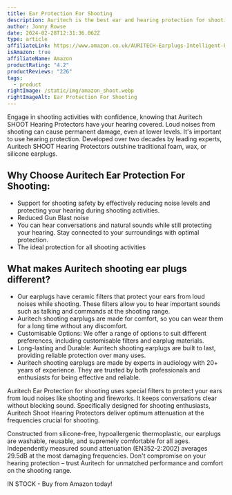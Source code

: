 ```yaml
---
title: Ear Protection For Shooting
description: Auritech is the best ear and hearing protection for shooting
author: Jonny Rowse
date: 2024-02-28T12:31:36.062Z
type: article
affiliateLink: https://www.amazon.co.uk/AURITECH-Earplugs-Intelligent-Protection-shooting/dp/B06XHK1LVX?maas=maas_adg_F54FC9572F114A1B9F5EB90C2E8D607C_afap_abs&ref_=aa_maas&tag=maas
isAmazon: true
affiliateName: Amazon
productRating: "4.2"
productReviews: "226"
tags:
  - product
rightImage: /static/img/amazon_shoot.webp
rightImageAlt: Ear Protection For Shooting
---
```

Engage in shooting activities with confidence, knowing that Auritech SHOOT Hearing Protectors have your hearing covered. Loud noises from shooting can cause permanent damage, even at lower levels. It's important to use hearing protection. Developed over two decades by leading experts, Auritech SHOOT Hearing Protectors outshine traditional foam, wax, or silicone earplugs.

## Why Choose Auritech Ear Protection For Shooting:

* Support for shooting safety by effectively reducing noise levels and protecting your hearing during shooting activities.
* Reduced Gun Blast noise
* You can hear conversations and natural sounds while still protecting your hearing. Stay connected to your surroundings with optimal protection.
* The ideal protection for all shooting activities

## What makes Auritech shooting ear plugs different?

* Our earplugs have ceramic filters that protect your ears from loud noises while shooting. These filters allow you to hear important sounds such as talking and commands at the shooting range.
* Auritech shooting earplugs are made for comfort, so you can wear them for a long time without any discomfort.
* Customisable Options: We offer a range of options to suit different preferences, including customisable filters and earplug materials.
* Long-lasting and Durable: Auritech shooting earplugs are built to last, providing reliable protection over many uses.
* Auritech shooting earplugs are made by experts in audiology with 20+ years of experience. They are trusted by both professionals and enthusiasts for being effective and reliable.

Auritech Ear Protection for shooting uses special filters to protect your ears from loud noises like shooting and fireworks. It keeps conversations clear without blocking sound. Specifically designed for shooting enthusiasts, Auritech Shoot Hearing Protectors deliver optimum attenuation at the frequencies crucial for shooting.

Constructed from silicone-free, hypoallergenic thermoplastic, our earplugs are washable, reusable, and supremely comfortable for all ages. Independently measured sound attenuation (EN352-2:2002) averages 29.5dB at the most damaging frequencies. Don't compromise on your hearing protection – trust Auritech for unmatched performance and comfort on the shooting range.

IN STOCK - Buy from Amazon today!
